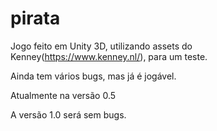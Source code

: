 # pirata

Jogo feito em Unity 3D, utilizando assets do Kenney(https://www.kenney.nl/), para um teste.

Ainda tem vários bugs, mas já é jogável.

Atualmente na versão 0.5

A versão 1.0 será sem bugs.
